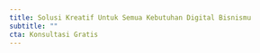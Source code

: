 ```yaml
---
title: Solusi Kreatif Untuk Semua Kebutuhan Digital Bisnismu
subtitle: ""
cta: Konsultasi Gratis
---
```

